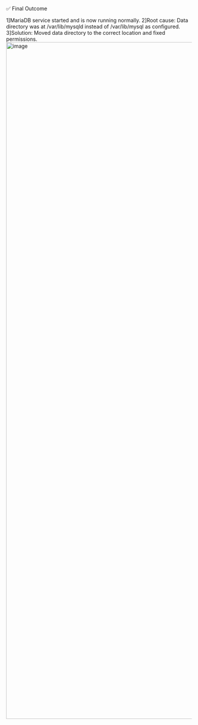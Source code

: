 
✅ Final Outcome

1]MariaDB service started and is now running normally.
2]Root cause: Data directory was at /var/lib/mysqld instead of /var/lib/mysql as configured.
3]Solution: Moved data directory to the correct location and fixed permissions.
<img width="925" height="1837" alt="image" src="https://github.com/user-attachments/assets/4d91b3e9-0b5e-4911-9829-145e8bf9e084" />

